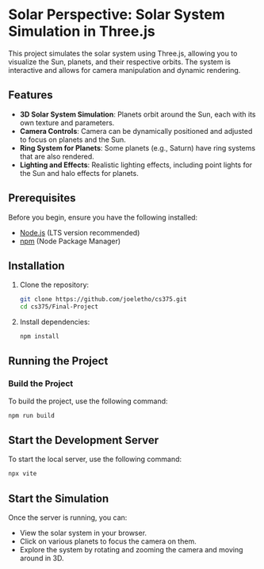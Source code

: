 # Solar Perspective: Solar System Simulation in Three.js

This project simulates the solar system using Three.js, allowing you to visualize the Sun, planets, and their respective orbits. The system is interactive and allows for camera manipulation and dynamic rendering.

## Features

- **3D Solar System Simulation**: Planets orbit around the Sun, each with its own texture and parameters.
- **Camera Controls**: Camera can be dynamically positioned and adjusted to focus on planets and the Sun.
- **Ring System for Planets**: Some planets (e.g., Saturn) have ring systems that are also rendered.
- **Lighting and Effects**: Realistic lighting effects, including point lights for the Sun and halo effects for planets.

## Prerequisites

Before you begin, ensure you have the following installed:

- [Node.js](https://nodejs.org/) (LTS version recommended)
- [npm](https://www.npmjs.com/) (Node Package Manager)

## Installation

1. Clone the repository:
   ```bash
   git clone https://github.com/joeletho/cs375.git
   cd cs375/Final-Project
   ```
2. Install dependencies:
   ```bash
   npm install
   ```

## Running the Project

### Build the Project

To build the project, use the following command:

```bash
npm run build
```

## Start the Development Server

To start the local server, use the following command:

```bash
npx vite
```

## Start the Simulation

Once the server is running, you can:

- View the solar system in your browser.
- Click on various planets to focus the camera on them.
- Explore the system by rotating and zooming the camera and moving around in 3D.
